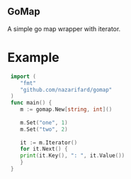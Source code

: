 ## GoMap
A simple go map wrapper with iterator.

# Example
```go
 import (
    "fmt"
    "github.com/nazarifard/gomap"
 )
 func main() {
    m := gomap.New[string, int]()
	
    m.Set("one", 1)
    m.Set("two", 2)
	
    it := m.Iterator()
    for it.Next() {
	print(it.Key(), ": ", it.Value())
    }
 }
 ```


